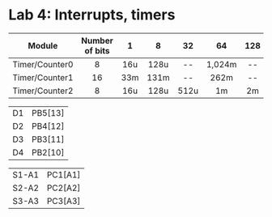 # Lab 4: Interrupts, timers

| **Module** | **Number of bits** | **1** | **8** | **32** | **64** | **128** | **256** | **1024** |
| :-: | :-: | :-: | :-: | :-: | :-: | :-: | :-: | :-: |
| Timer/Counter0 | 8  | 16u | 128u | -- |1,024m | -- |4m | 16m|
| Timer/Counter1 | 16 | 33m |131m| -- | 262m | -- |1 |4,19 |
| Timer/Counter2 | 8  | 16u|128u|512u|1m|2m|4m|16m |


|     |       |                 
| :-: |  :-:  | 
| D1 | PB5[13] | 
| D2 | PB4[12] | 
| D3 | PB3[11] | 
| D4 | PB2[10] |

|     |       |                 
| :-: |  :-:  | 
| S1-A1 | PC1[A1] | 
| S2-A2 | PC2[A2] | 
| S3-A3 | PC3[A3] | 

